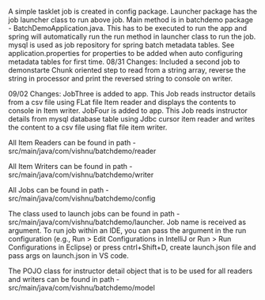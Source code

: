 A simple tasklet job is created in config package.
Launcher package has the job launcher class to run above job.
Main method is in batchdemo package - BatchDemoApplication.java. This has to be executed to run the app and spring will automatically run the run method in launcher class to run the job.
mysql is used as job repository for spring batch metadata tables. See application.properties for properties to be added when auto configuring metadata tables for first time.
08/31 Changes:
Included a second job to demonstarte Chunk oriented step to read from a string array, reverse the string in processor and print the reversed string to console on writer.

09/02 Changes: 
JobThree is added to app. This Job reads instructor details from a csv file using FLat file Item reader and displays the contents to console in Item writer.
JobFour is added to app. This Job reads instructor details from mysql database table using Jdbc cursor item reader and writes the content to a csv file using flat file item writer.

All Item Readers can be found in path - src/main/java/com/vishnu/batchdemo/reader

All Item Writers can be found in path - src/main/java/com/vishnu/batchdemo/writer

All Jobs can be found in path - src/main/java/com/vishnu/batchdemo/config

The class used to launch jobs can be found in path - src/main/java/com/vishnu/batchdemo/launcher. Job name is received as argument. To run job within an IDE, you can pass the argument in the run configuration (e.g., Run > Edit Configurations in IntelliJ or Run > Run Configurations in Eclipse) or press cntrl+Shift+D, create launch.json file and pass args on launch.json in VS code.

The POJO class for instructor detail object that is to be used for all readers and writers can be found in path - src/main/java/com/vishnu/batchdemo/model
